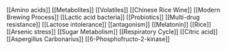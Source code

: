 [[Amino acids]]
[[Metabolites]]
[[Volatiles]]
[[Chinese Rice Wine]]
[[Modern Brewing Process]]
[[Lactic acid bacteria]]
[[Probiotics]]
[[Multi-drug resistance]]
[[Lactose intolerance]]
[[antagonism]]
[[Melatonin]]
[[Rice]]
[[Arsenic stress]]
[[Sugar Metabolism]]
[[Respiratory Cycle]]
[[Citric acid]]
[[Aspergillus Carbonarius]]
[[6-Phosphofructo-2-kinase]]
